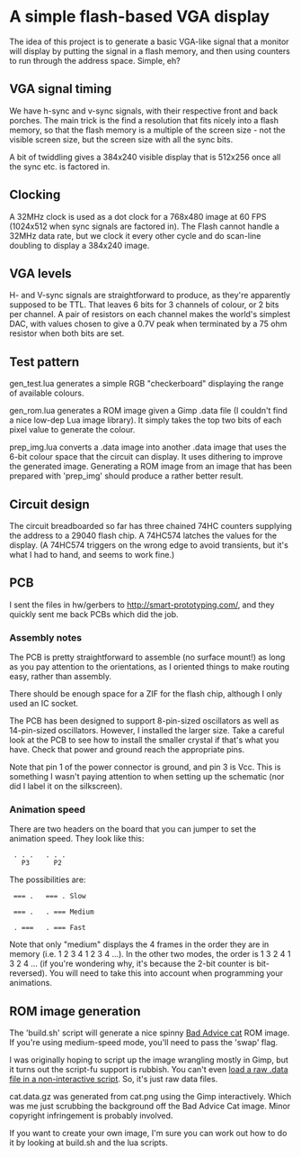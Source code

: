 # A simple flash-based VGA display

The idea of this project is to generate a basic VGA-like signal that a
monitor will display by putting the signal in a flash memory, and then
using counters to run through the address space. Simple, eh?

## VGA signal timing

We have h-sync and v-sync signals, with their respective front and
back porches. The main trick is the find a resolution that fits nicely
into a flash memory, so that the flash memory is a multiple of the
screen size - not the visible screen size, but the screen size with
all the sync bits.

A bit of twiddling gives a 384x240 visible display that is 512x256
once all the sync etc. is factored in.

## Clocking

A 32MHz clock is used as a dot clock for a 768x480 image at 60 FPS
(1024x512 when sync signals are factored in). The Flash cannot handle
a 32MHz data rate, but we clock it every other cycle and do scan-line
doubling to display a 384x240 image.

## VGA levels

H- and V-sync signals are straightforward to produce, as they're
apparently supposed to be TTL. That leaves 6 bits for 3 channels of
colour, or 2 bits per channel. A pair of resistors on each channel
makes the world's simplest DAC, with values chosen to give a 0.7V peak
when terminated by a 75 ohm resistor when both bits are set.

## Test pattern

gen_test.lua generates a simple RGB "checkerboard" displaying the
range of available colours.

gen_rom.lua generates a ROM image given a Gimp .data file (I couldn't
find a nice low-dep Lua image library). It simply takes the top two
bits of each pixel value to generate the colour.

prep_img.lua converts a .data image into another .data image that uses
the 6-bit colour space that the circuit can display. It uses dithering
to improve the generated image. Generating a ROM image from an image
that has been prepared with 'prep_img' should produce a rather better
result.

## Circuit design

The circuit breadboarded so far has three chained 74HC counters
supplying the address to a 29040 flash chip. A 74HC574 latches the
values for the display. (A 74HC574 triggers on the wrong edge to avoid
transients, but it's what I had to hand, and seems to work fine.)

## PCB

I sent the files in hw/gerbers to http://smart-prototyping.com/, and
they quickly sent me back PCBs which did the job.

### Assembly notes

The PCB is pretty straightforward to assemble (no surface mount!) as
long as you pay attention to the orientations, as I oriented things to
make routing easy, rather than assembly.

There should be enough space for a ZIF for the flash chip, although I
only used an IC socket.

The PCB has been designed to support 8-pin-sized oscillators as well
as 14-pin-sized oscillators. However, I installed the larger size.
Take a careful look at the PCB to see how to install the smaller
crystal if that's what you have. Check that power and ground reach the
appropriate pins.

Note that pin 1 of the power connector is ground, and pin 3 is Vcc.
This is something I wasn't paying attention to when setting up the
schematic (nor did I label it on the silkscreen).

### Animation speed

There are two headers on the board that you can jumper to set the
animation speed. They look like this:

```
 . . .   . . .
   P3      P2
```

The possibilities are:

```
 === .   === . Slow

 === .   . === Medium

 . ===   . === Fast
```

Note that only "medium" displays the 4 frames in the order they are in
memory (i.e. 1 2 3 4 1 2 3 4 ...). In the other two modes, the order
is 1 3 2 4 1 3 2 4 ... (if you're wondering why, it's because the
2-bit counter is bit-reversed). You will need to take this into
account when programming your animations.

## ROM image generation

The 'build.sh' script will generate a nice spinny [Bad Advice
cat](http://knowyourmeme.com/memes/bad-advice-cat) ROM image. If
you're using medium-speed mode, you'll need to pass the 'swap' flag.

I was originally hoping to script up the image wrangling mostly in
Gimp, but it turns out the script-fu support is rubbish. You can't
even [load a raw .data file in a non-interactive
script](https://github.com/marcelteun/GIMP-raw-file-load/blob/5f02e7607b1645d54b11bb9f01d44e362abca2d1/file-raw-load.c#L237).
So, it's just raw data files.

cat.data.gz was generated from cat.png using the Gimp interactively.
Which was me just scrubbing the background off the Bad Advice Cat
image. Minor copyright infringement is probably involved.

If you want to create your own image, I'm sure you can work out how to
do it by looking at build.sh and the lua scripts.
